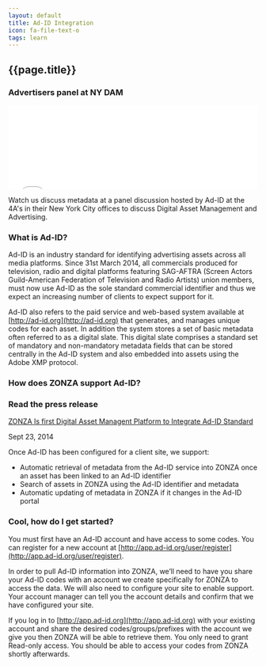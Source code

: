 ```yaml
---
layout: default
title: Ad-ID Integration
icon: fa-file-text-o
tags: learn
---
```


## <i class="fa {{page.icon}}"></i> {{page.title}}



<div class="pull-right">
<h3>Advertisers panel at NY DAM</h3>
<iframe width="100%" height="169"
src="//www.youtube-nocookie.com/embed/SzkWuYD5ugw?rel=0&amp;controls=0&amp;showinfo=0" frameborder="0" allowfullscreen></iframe>
<p>
Watch us discuss metadata at a panel discussion hosted by Ad-ID at the 4A's in
their New York City offices to discuss Digital Asset Management and
Advertising.
</p>
</div>

### What is Ad-ID?

Ad-ID is an industry standard for identifying advertising assets across all
media platforms. Since 31st March 2014, all commercials produced for
television, radio and digital platforms featuring SAG-AFTRA (Screen Actors
Guild-American Federation of Television and Radio Artists) union members,
must now use Ad-ID as the sole standard commercial identifier and thus we
expect an increasing number of clients to expect support for it.

Ad-ID also refers to the paid service and web-based system available at
[http://ad-id.org](http://ad-id.org) that generates, and manages unique
codes for each asset. In addition the system stores a set of basic metadata
often referred to as a digital slate. This digital slate comprises a
standard set of mandatory and non-mandatory metadata fields that can be
stored centrally in the Ad-ID system and also embedded into assets using
the Adobe XMP protocol.

### How does ZONZA support Ad-ID?

<div class="pull-right">
<h3>Read the press release</h3>
<a href="http://www.ad-id.org/news-announcements/zonza-first-digital-asset-management-platform-integrate-ad-industry%E2%80%99s-ad-id">ZONZA Is first Digital Asset Managent Platform to Integrate Ad-ID Standard <i class="fa fa-external-link"></i></a>
<p>Sept 23, 2014</p>
</p>
</div>

Once Ad-ID has been configured for a client site, we support:

* Automatic retrieval of metadata from the Ad-ID service into ZONZA once an
  asset has been linked to an Ad-ID identifier
* Search of assets in ZONZA using the Ad-ID identifier and metadata
* Automatic updating of metadata in ZONZA if it changes in the Ad-ID portal

### Cool, how do I get started?

You must first have an Ad-ID account and have access to some codes. You can
register for a new account at
[http://app.ad-id.org/user/register](http://app.ad-id.org/user/register).

In order to pull Ad-ID information into ZONZA, we’ll need to have you share
your Ad-ID codes with an account we create specifically for ZONZA to access
the data. We will also need to configure your site to enable support. Your
account manager can tell you the account details and confirm that we have
configured your site.

If you log in to [http://app.ad-id.org](http://app.ad-id.org) with your
existing account and share the desired codes/groups/prefixes with the account
we give you then ZONZA will be able to retrieve them. You only need to grant
Read-only access. You should be able to access your codes from ZONZA shortly
afterwards.
